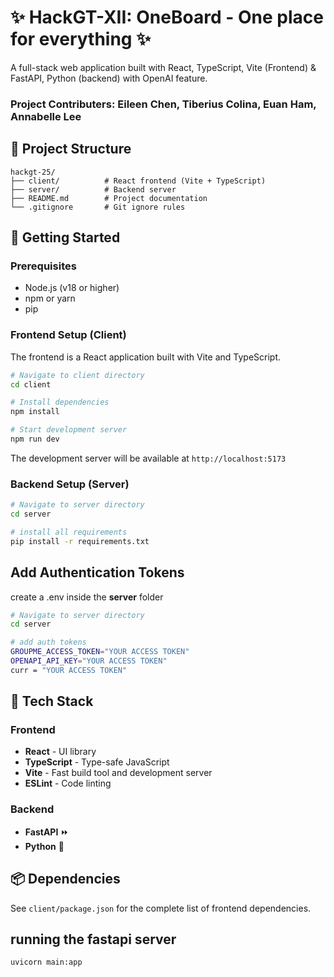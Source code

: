 # ✨ HackGT-XII: OneBoard - One place for everything ✨

A full-stack web application built with React, TypeScript, Vite (Frontend) & FastAPI, Python (backend) with OpenAI feature.

### Project Contributers: Eileen Chen, Tiberius Colina, Euan Ham, Annabelle Lee

## 📁 Project Structure

```
hackgt-25/
├── client/          # React frontend (Vite + TypeScript)
├── server/          # Backend server
├── README.md        # Project documentation
└── .gitignore       # Git ignore rules
```

## 🚀 Getting Started

### Prerequisites
- Node.js (v18 or higher)
- npm or yarn
- pip

### Frontend Setup (Client)
The frontend is a React application built with Vite and TypeScript.

```bash
# Navigate to client directory
cd client

# Install dependencies
npm install

# Start development server
npm run dev
```

The development server will be available at `http://localhost:5173`

### Backend Setup (Server)

```bash
# Navigate to server directory
cd server

# install all requirements
pip install -r requirements.txt
```

## Add Authentication Tokens
create a .env inside the **server** folder
   ```bash
   # Navigate to server directory
   cd server

   # add auth tokens
   GROUPME_ACCESS_TOKEN="YOUR ACCESS TOKEN"
   OPENAPI_API_KEY="YOUR ACCESS TOKEN"
   curr = "YOUR ACCESS TOKEN"
   ```

## 🧪 Tech Stack

### Frontend
- **React** - UI library
- **TypeScript** - Type-safe JavaScript
- **Vite** - Fast build tool and development server
- **ESLint** - Code linting

### Backend
- **FastAPI** ⏩
- **Python** 🐍

## 📦 Dependencies

See `client/package.json` for the complete list of frontend dependencies.

## running the fastapi server
```bash
uvicorn main:app
````

